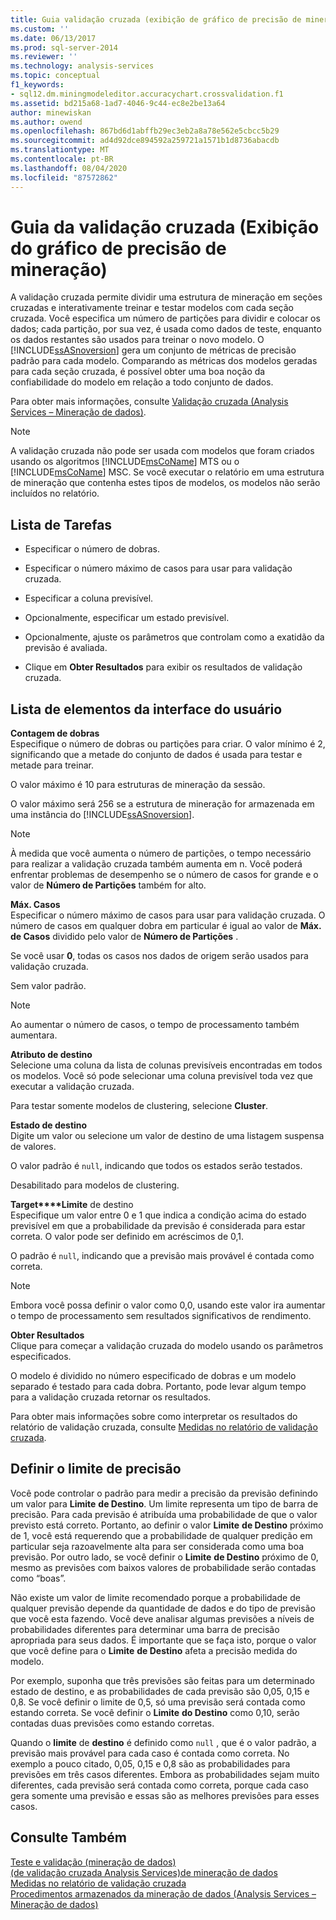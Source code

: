 ```yaml
---
title: Guia validação cruzada (exibição de gráfico de precisão de mineração) | Microsoft Docs
ms.custom: ''
ms.date: 06/13/2017
ms.prod: sql-server-2014
ms.reviewer: ''
ms.technology: analysis-services
ms.topic: conceptual
f1_keywords:
- sql12.dm.miningmodeleditor.accuracychart.crossvalidation.f1
ms.assetid: bd215a68-1ad7-4046-9c44-ec8e2be13a64
author: minewiskan
ms.author: owend
ms.openlocfilehash: 867bd6d1abffb29ec3eb2a8a78e562e5cbcc5b29
ms.sourcegitcommit: ad4d92dce894592a259721a1571b1d8736abacdb
ms.translationtype: MT
ms.contentlocale: pt-BR
ms.lasthandoff: 08/04/2020
ms.locfileid: "87572862"
---
```

# <a name="cross-validation-tab-mining-accuracy-chart-view"></a>Guia da validação cruzada (Exibição do gráfico de precisão de mineração)
  A validação cruzada permite dividir uma estrutura de mineração em seções cruzadas e interativamente treinar e testar modelos com cada seção cruzada. Você especifica um número de partições para dividir e colocar os dados; cada partição, por sua vez, é usada como dados de teste, enquanto os dados restantes são usados para treinar o novo modelo. O [!INCLUDE[ssASnoversion](../includes/ssasnoversion-md.md)] gera um conjunto de métricas de precisão padrão para cada modelo. Comparando as métricas dos modelos geradas para cada seção cruzada, é possível obter uma boa noção da confiabilidade do modelo em relação a todo conjunto de dados.  
  
 Para obter mais informações, consulte [Validação cruzada &#40;Analysis Services – Mineração de dados&#41;](data-mining/cross-validation-analysis-services-data-mining.md).  
  
> [!NOTE]  
>  A validação cruzada não pode ser usada com modelos que foram criados usando os algoritmos [!INCLUDE[msCoName](../includes/msconame-md.md)] MTS ou o [!INCLUDE[msCoName](../includes/msconame-md.md)] MSC. Se você executar o relatório em uma estrutura de mineração que contenha estes tipos de modelos, os modelos não serão incluídos no relatório.  
  
## <a name="task-list"></a>Lista de Tarefas  
  
-   Especificar o número de dobras.  
  
-   Especificar o número máximo de casos para usar para validação cruzada.  
  
-   Especificar a coluna previsível.  
  
-   Opcionalmente, especificar um estado previsível.  
  
-   Opcionalmente, ajuste os parâmetros que controlam como a exatidão da previsão é avaliada.  
  
-   Clique em **Obter Resultados** para exibir os resultados de validação cruzada.  
  
## <a name="ui-element-list"></a>Lista de elementos da interface do usuário  
 **Contagem de dobras**  
 Especifique o número de dobras ou partições para criar. O valor mínimo é 2, significando que a metade do conjunto de dados é usada para testar e metade para treinar.  
  
 O valor máximo é 10 para estruturas de mineração da sessão.  
  
 O valor máximo será 256 se a estrutura de mineração for armazenada em uma instância do [!INCLUDE[ssASnoversion](../includes/ssasnoversion-md.md)].  
  
> [!NOTE]  
>  À medida que você aumenta o número de partições, o tempo necessário para realizar a validação cruzada também aumenta em n. Você poderá enfrentar problemas de desempenho se o número de casos for grande e o valor de **Número de Partições** também for alto.  
  
 **Máx. Casos**  
 Especificar o número máximo de casos para usar para validação cruzada. O número de casos em qualquer dobra em particular é igual ao valor de **Máx. de Casos** dividido pelo valor de **Número de Partições** .  
  
 Se você usar **0**, todas os casos nos dados de origem serão usados para validação cruzada.  
  
 Sem valor padrão.  
  
> [!NOTE]  
>  Ao aumentar o número de casos, o tempo de processamento também aumentara.  
  
 **Atributo de destino**  
 Selecione uma coluna da lista de colunas previsíveis encontradas em todos os modelos. Você só pode selecionar uma coluna previsível toda vez que executar a validação cruzada.  
  
 Para testar somente modelos de clustering, selecione **Cluster**.  
  
 **Estado de destino**  
 Digite um valor ou selecione um valor de destino de uma listagem suspensa de valores.  
  
 O valor padrão é `null`, indicando que todos os estados serão testados.  
  
 Desabilitado para modelos de clustering.  
  
 **Target****Limite** de destino    
 Especifique um valor entre 0 e 1 que indica a condição acima do estado previsível em que a probabilidade da previsão é considerada para estar correta. O valor pode ser definido em acréscimos de 0,1.  
  
 O padrão é `null`, indicando que a previsão mais provável é contada como correta.  
  
> [!NOTE]  
>  Embora você possa definir o valor como 0,0, usando este valor ira aumentar o tempo de processamento sem resultados significativos de rendimento.  
  
 **Obter Resultados**  
 Clique para começar a validação cruzada do modelo usando os parâmetros especificados.  
  
 O modelo é dividido no número especificado de dobras e um modelo separado é testado para cada dobra. Portanto, pode levar algum tempo para a validação cruzada retornar os resultados.  
  
 Para obter mais informações sobre como interpretar os resultados do relatório de validação cruzada, consulte [Medidas no relatório de validação cruzada](data-mining/measures-in-the-cross-validation-report.md).  
  
## <a name="setting-the-accuracy-threshold"></a>Definir o limite de precisão  
 Você pode controlar o padrão para medir a precisão da previsão definindo um valor para **Limite** **de Destino**. Um limite representa um tipo de barra de precisão. Para cada previsão é atribuída uma probabilidade de que o valor previsto está correto. Portanto, ao definir o valor **Limite** **de Destino** próximo de 1, você está requerendo que a probabilidade de qualquer predição em particular seja razoavelmente alta para ser considerada como uma boa previsão. Por outro lado, se você definir o **Limite** **de Destino** próximo de 0, mesmo as previsões com baixos valores de probabilidade serão contadas como “boas”.  
  
 Não existe um valor de limite recomendado porque a probabilidade de qualquer previsão depende da quantidade de dados e do tipo de previsão que você esta fazendo. Você deve analisar algumas previsões a níveis de probabilidades diferentes para determinar uma barra de precisão apropriada para seus dados. É importante que se faça isto, porque o valor que você define para o **Limite** **de Destino** afeta a precisão medida do modelo.  
  
 Por exemplo, suponha que três previsões são feitas para um determinado estado de destino, e as probabilidades de cada previsão são 0,05, 0,15 e 0,8. Se você definir o limite de 0,5, só uma previsão será contada como estando correta. Se você definir o **Limite** **do Destino** como 0,10, serão contadas duas previsões como estando corretas.  
  
 Quando o **limite** de **destino** é definido como `null` , que é o valor padrão, a previsão mais provável para cada caso é contada como correta. No exemplo a pouco citado, 0,05, 0,15 e 0,8 são as probabilidades para previsões em três casos diferentes. Embora as probabilidades sejam muito diferentes, cada previsão será contada como correta, porque cada caso gera somente uma previsão e essas são as melhores previsões para esses casos.  
  
## <a name="see-also"></a>Consulte Também  
 [Teste e validação &#40;mineração de dados&#41;](data-mining/testing-and-validation-data-mining.md)   
 [&#40;de validação cruzada Analysis Services&#41;de mineração de dados](data-mining/cross-validation-analysis-services-data-mining.md)   
 [Medidas no relatório de validação cruzada](data-mining/measures-in-the-cross-validation-report.md)   
 [Procedimentos armazenados da mineração de dados &#40;Analysis Services – Mineração de dados&#41;](/sql/analysis-services/data-mining/data-mining-stored-procedures-analysis-services-data-mining)  
  
  
